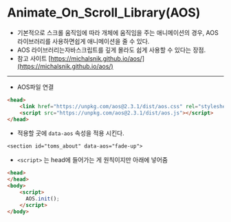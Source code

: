 # **Animate_On_Scroll_Library(**AOS**)**

- 기본적으로 스크롤 움직임에 따라 개체에 움직임을 주는 애니메이션의 경우, AOS 라이브러리를 사용하면쉽게 애니메이션을 줄 수 있다.
- AOS 라이브러리는자바스크립트를 깊게 몰라도 쉽게 사용할 수 있다는 장점.
- 참고 사이트 [https://michalsnik.github.io/aos/](https://michalsnik.github.io/aos/)

---

- AOS파일 연결

```html
<head>
	<link href="https://unpkg.com/aos@2.3.1/dist/aos.css" rel="stylesheet">
	<script src="https://unpkg.com/aos@2.3.1/dist/aos.js"></script>
</head>
```

- 적용할 곳에 `data-aos` 속성을 적용 시킨다.

```
<section id="toms_about" data-aos="fade-up">
```

- `<script>` 는 head에 들어가는 게 원칙이지만 아래에 넣어줌

```html
<head>
</head>
<body>
	<script>
	  AOS.init();
	</script>
</body>
```

